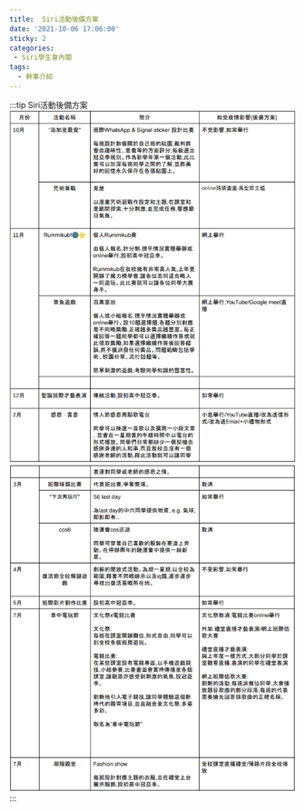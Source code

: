 ```yaml
---
title:  Siri活動後備方案
date: '2021-10-06 17:06:00'
sticky: 2
categories:
 - Siri學生會內閣
tags:
  - 幹事介紹
---
```


:::tip Siri活動後備方案
![圖啦](../img/r/even1.png)
![圖啦](../img/r/even2.png)
:::

